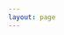 ```yaml
---
layout: page
---
```

<script setup>
import {
  VPTeamPage,
  VPTeamPageTitle,
  VPTeamMembers
} from 'vitepress/theme'

const members = [
  {
    avatar: '/public/photos/tom.png',
    name: 'Tom Kuyken',
    title: 'Head chef',
    links: [
      { icon: 'github', link: 'https://www.strava.com/athletes/14168591' }
    ]
  },
  {
    avatar: '/public/photos/fredrik.png',
    name: 'Fredrik Sætereng Fyksen',
    title: 'Sous chef',
    links: [
      { icon: 'github', link: 'https://www.strava.com/athletes/14168591' }
    ]
  },
  {
    avatar: '/public/photos/ola.png',
    name: 'Ola Matre',
    title: 'Trainee',
    links: [
      { icon: 'github', link: 'https://www.strava.com/athletes/14168591' }
    ]
  }
  
]
</script>

<VPTeamPage>
  <VPTeamPageTitle>
    <template #title>
      Our Team
    </template>
    <template #lead>
      The development of this wiki is guided by an enthusiastic team, some of whom have chosen to be featured below.
    </template>
  </VPTeamPageTitle>
  <VPTeamMembers
    :members="members"
  />
</VPTeamPage>